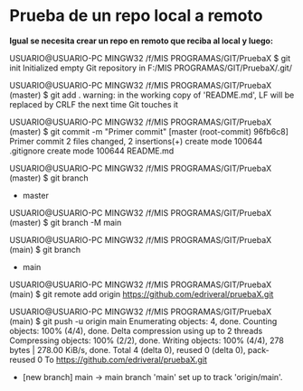 # Prueba de un repo local a remoto

**Igual se necesita crear un repo en remoto que reciba al local y luego:**

USUARIO@USUARIO-PC MINGW32 /f/MIS PROGRAMAS/GIT/PruebaX
  $ git init
  Initialized empty Git repository in F:/MIS PROGRAMAS/GIT/PruebaX/.git/

USUARIO@USUARIO-PC MINGW32 /f/MIS PROGRAMAS/GIT/PruebaX (master)
  $ git add .
  warning: in the working copy of 'README.md', LF will be replaced by CRLF the next time Git touches it

USUARIO@USUARIO-PC MINGW32 /f/MIS PROGRAMAS/GIT/PruebaX (master)
  $ git commit -m "Primer commit"
  [master (root-commit) 96fb6c8] Primer commit
   2 files changed, 2 insertions(+)
   create mode 100644 .gitignore
   create mode 100644 README.md

USUARIO@USUARIO-PC MINGW32 /f/MIS PROGRAMAS/GIT/PruebaX (master)
  $ git branch

* master

USUARIO@USUARIO-PC MINGW32 /f/MIS PROGRAMAS/GIT/PruebaX (master)
  $ git branch -M main

USUARIO@USUARIO-PC MINGW32 /f/MIS PROGRAMAS/GIT/PruebaX (main)
  $ git branch

* main

USUARIO@USUARIO-PC MINGW32 /f/MIS PROGRAMAS/GIT/PruebaX (main)
  $ git remote add origin https://github.com/edriveral/pruebaX.git

USUARIO@USUARIO-PC MINGW32 /f/MIS PROGRAMAS/GIT/PruebaX (main)
  $ git push -u origin main
  Enumerating objects: 4, done.
  Counting objects: 100% (4/4), done.
  Delta compression using up to 2 threads
  Compressing objects: 100% (2/2), done.
  Writing objects: 100% (4/4), 278 bytes | 278.00 KiB/s, done.
  Total 4 (delta 0), reused 0 (delta 0), pack-reused 0
  To https://github.com/edriveral/pruebaX.git

* [new branch]      main -> main
  branch 'main' set up to track 'origin/main'.
